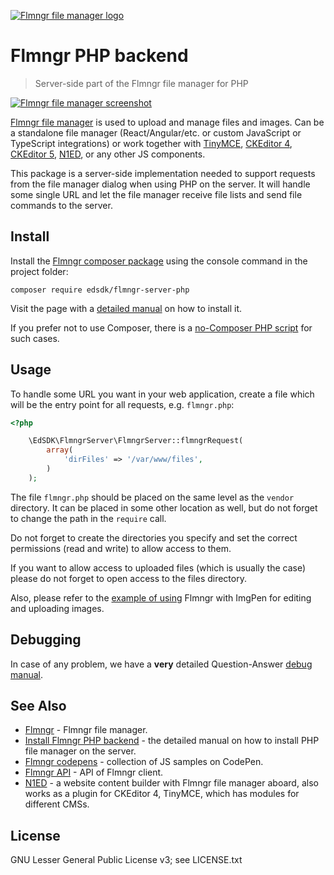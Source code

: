 [![Flmngr file manager logo](https://flmngr.com/img/favicons/favicon-64x64.png)](https://flmngr.com)

# Flmngr PHP backend

> Server-side part of the Flmngr file manager for PHP

[![Flmngr file manager screenshot](https://flmngr.com/img/browsing.jpg)](https://flmngr.com)

[Flmngr file manager](https://flmngr.com) is used to upload and manage files and images. Can be a standalone file manager (React/Angular/etc. or custom JavaScript or TypeScript integrations) or work together with [TinyMCE](https://flmngr.com/doc/install-tinymce-plugin), [CKEditor&nbsp;4](https://flmngr.com/doc/install-ckeditor-plugin), [CKEditor&nbsp;5](https://flmngr.com/doc/install-ckeditor-5-plugin), [N1ED](https://n1ed.com), or any other JS components.

This package is a server-side implementation needed to support requests from the file manager dialog when using PHP on the server. It will handle some single URL and let the file manager receive file lists and send file commands to the server.

## Install
Install the [Flmngr composer package](https://packagist.org/packages/edsdk/flmngr-server-php) using the console command in the project folder:

```
composer require edsdk/flmngr-server-php
```

Visit the page with a [detailed manual](https://flmngr.com/doc/install-file-manager-server) on how to install it.

If you prefer not to use Composer, there is a [no-Composer PHP script](https://flmngr.com/doc/install-php-file-manager-include) for such cases.

## Usage

To handle some URL you want in your web application, create a file which will be the entry point for all requests, e.g. `flmngr.php`:

```php
<?php

    \EdSDK\FlmngrServer\FlmngrServer::flmngrRequest(
        array(
            'dirFiles' => '/var/www/files',
        )
    );
```

The file `flmngr.php` should be placed on the same level as the `vendor` directory. It can be placed in some other location as well, but do not forget to change the path in the `require` call.

Do not forget to create the directories you specify and set the correct permissions (read and write) to allow access to them.

If you want to allow access to uploaded files (which is usually the case) please do not forget to open access to the files directory.

Also, please refer to the [example of using](https://flmngr.com/doc/open-file-manager) Flmngr with ImgPen for editing and uploading images.

## Debugging

In case of any problem, we have a **very** detailed Question-Answer [debug manual](https://flmngr.com/doc/file-manager-debug).

## See Also

- [Flmngr](https://flmngr.com) - Flmngr file manager.
- [Install Flmngr PHP backend](https://flmngr.com/doc/install-file-manager-server) - the detailed manual on how to install PHP file manager on the server.
- [Flmngr codepens](https://codepen.io/flmngr/pens/public) - collection of JS samples on CodePen.
- [Flmngr API](https://flmngr.com/doc/api) - API of Flmngr client.
- [N1ED](https://n1ed.com) - a website content builder with Flmngr file manager aboard, also works as a plugin for CKEditor 4, TinyMCE, which has modules for different CMSs.  


## License

GNU Lesser General Public License v3; see LICENSE.txt